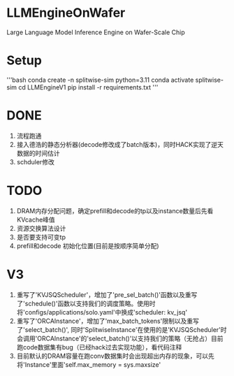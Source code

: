 # LLMEngineOnWafer
Large Language Model Inference Engine on Wafer-Scale Chip

# Setup
'''bash
conda create -n splitwise-sim python=3.11
conda activate splitwise-sim
cd LLMEngineV1
pip install -r requirements.txt
'''

# DONE
1. 流程跑通
2. 接入德浩的静态分析器(decode修改成了batch版本)，同时HACK实现了逆天数据的时间估计
3. schduler修改

# TODO
1. DRAM内存分配问题，确定prefill和decode的tp以及instance数量后先看KVcache峰值
2. 资源交换算法设计
3. 是否要支持可变tp
4. prefill和decode 初始化位置(目前是按顺序简单分配)

# V3
1. 重写了'KVJSQScheduler'，增加了'pre_sel_batch()'函数以及重写了'schedule()'函数以支持我们的调度策略。使用时将'configs/applications/solo.yaml'中换成'scheduler: kv_jsq'
2. 重写了'ORCAInstance'，增加了'max_batch_tokens'限制以及重写了'select_batch()', 同时'SplitwiseInstance'在使用的是'KVJSQScheduler'时会调用'ORCAInstance'的'select_batch()'以支持我们的策略（无抢占）目前跑code数据集有bug（已经hack过去实现功能），看代码注释
3. 目前默认的DRAM容量在跑conv数据集时会出现超出内存的现象，可以先将'Instance'里面'self.max_memory = sys.maxsize'